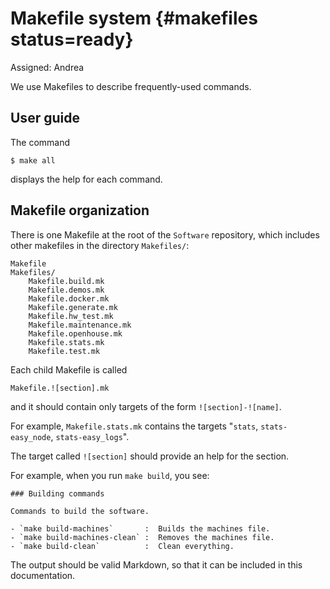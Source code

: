 # Makefile system {#makefiles status=ready}

Assigned: Andrea

We use Makefiles to describe frequently-used commands.

## User guide


The command

    $ make all

displays the help for each command. 

<!-- This help is also included here as [](#makefiles-help).-->

## Makefile organization

There is one Makefile at the root of the `Software` repository, which
includes other makefiles in the directory `Makefiles/`:

    Makefile
    Makefiles/
        Makefile.build.mk
        Makefile.demos.mk
        Makefile.docker.mk
        Makefile.generate.mk
        Makefile.hw_test.mk
        Makefile.maintenance.mk
        Makefile.openhouse.mk
        Makefile.stats.mk
        Makefile.test.mk

Each child Makefile is called

    Makefile.![section].mk

and it should contain only targets of the form `![section]-![name]`.

For example, `Makefile.stats.mk` contains the targets "`stats`, `stats-easy_node`, `stats-easy_logs`".

The target called `![section]` should provide an help for the section.

For example, when you run `make build`, you see:

    ### Building commands

    Commands to build the software.

    - `make build-machines`       :  Builds the machines file.
    - `make build-machines-clean` :  Removes the machines file.
    - `make build-clean`          :  Clean everything.

The output should be valid Markdown, so that it can be included in this documentation.


<!--<move-here src="#makefiles-autogenerated"/>-->
